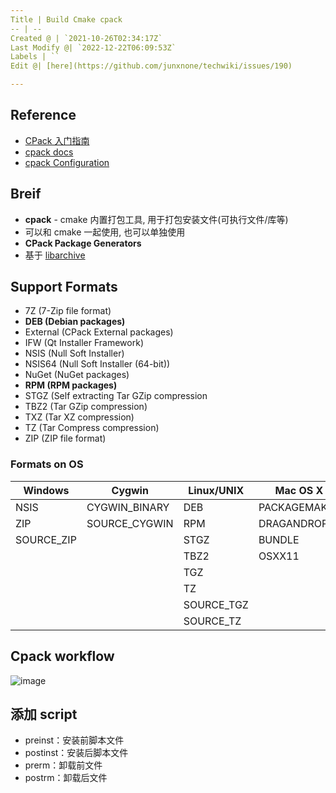 ```yaml
---
Title | Build Cmake cpack
-- | --
Created @ | `2021-10-26T02:34:17Z`
Last Modify @| `2022-12-22T06:09:53Z`
Labels | ``
Edit @| [here](https://github.com/junxnone/techwiki/issues/190)

---
```

## Reference
- [CPack 入门指南](https://zhuanlan.zhihu.com/p/141956373)
- [cpack docs](https://cmake.org/cmake/help/latest/manual/cpack.1.html)
- [cpack Configuration](https://gitlab.kitware.com/cmake/community/-/wikis/doc/cpack/Configuration)


## Breif
- **cpack** - cmake 内置打包工具, 用于打包安装文件(可执行文件/库等)
- 可以和 cmake 一起使用, 也可以单独使用
- **CPack Package Generators**
- 基于 [libarchive](https://github.com/libarchive/libarchive)


## Support Formats

- 7Z (7-Zip file format)
- **DEB (Debian packages)**
- External (CPack External packages)
- IFW (Qt Installer Framework)
- NSIS (Null Soft Installer)
- NSIS64 (Null Soft Installer (64-bit))
- NuGet (NuGet packages)
- **RPM (RPM packages)**
- STGZ (Self extracting Tar GZip compression
- TBZ2 (Tar GZip compression)
- TXZ (Tar XZ compression)
- TZ (Tar Compress compression)
- ZIP (ZIP file format)

### Formats on OS

Windows | Cygwin | Linux/UNIX | Mac OS X
-- | -- | -- | --
NSIS | CYGWIN_BINARY | DEB | PACKAGEMAKER
ZIP | SOURCE_CYGWIN | RPM | DRAGANDROP
SOURCE_ZIP |   | STGZ | BUNDLE
  |   | TBZ2 | OSXX11
  |   | TGZ |  
  |   | TZ |  
  |   | SOURCE_TGZ |  
  |   | SOURCE_TZ


## Cpack workflow

![image](https://user-images.githubusercontent.com/2216970/138818457-67ebdd3c-7f66-48a4-a592-430cbc780ba3.png)



## 添加 script

- preinst：安装前脚本文件
- postinst：安装后脚本文件
- prerm：卸载前文件
- postrm：卸载后文件
